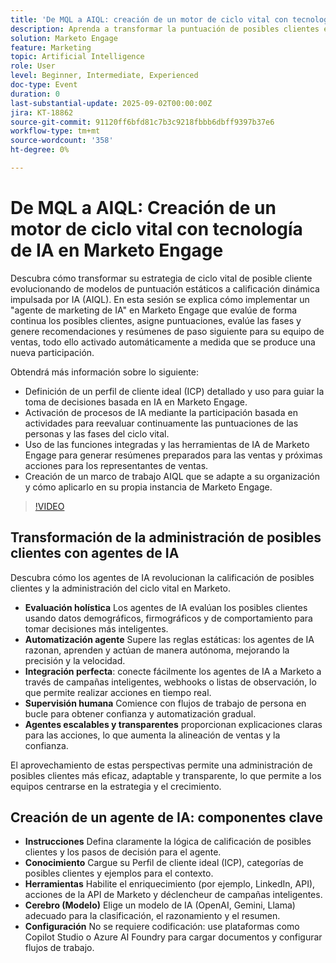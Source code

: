 ```yaml
---
title: 'De MQL a AIQL: creación de un motor de ciclo vital con tecnología de IA en Marketo Engage'
description: Aprenda a transformar la puntuación de posibles clientes en Marketo Engage con la administración del ciclo vital impulsada por IA, perspectivas automatizadas y recomendaciones preparadas para las ventas.
solution: Marketo Engage
feature: Marketing
topic: Artificial Intelligence
role: User
level: Beginner, Intermediate, Experienced
doc-type: Event
duration: 0
last-substantial-update: 2025-09-02T00:00:00Z
jira: KT-18862
source-git-commit: 91120ff6bfd81c7b3c9218fbbb6dbff9397b37e6
workflow-type: tm+mt
source-wordcount: '358'
ht-degree: 0%

---
```



# De MQL a AIQL: Creación de un motor de ciclo vital con tecnología de IA en Marketo Engage

Descubra cómo transformar su estrategia de ciclo vital de posible cliente evolucionando de modelos de puntuación estáticos a calificación dinámica impulsada por IA (AIQL). En esta sesión se explica cómo implementar un &quot;agente de marketing de IA&quot; en Marketo Engage que evalúe de forma continua los posibles clientes, asigne puntuaciones, evalúe las fases y genere recomendaciones y resúmenes de paso siguiente para su equipo de ventas, todo ello activado automáticamente a medida que se produce una nueva participación.

Obtendrá más información sobre lo siguiente:

* Definición de un perfil de cliente ideal (ICP) detallado y uso para guiar la toma de decisiones basada en IA en Marketo Engage.
* Activación de procesos de IA mediante la participación basada en actividades para reevaluar continuamente las puntuaciones de las personas y las fases del ciclo vital.
* Uso de las funciones integradas y las herramientas de IA de Marketo Engage para generar resúmenes preparados para las ventas y próximas acciones para los representantes de ventas.
* Creación de un marco de trabajo AIQL que se adapte a su organización y cómo aplicarlo en su propia instancia de Marketo Engage.

>[!VIDEO](https://video.tv.adobe.com/v/3471387/?learn=on&enablevpops)

## Transformación de la administración de posibles clientes con agentes de IA

Descubra cómo los agentes de IA revolucionan la calificación de posibles clientes y la administración del ciclo vital en Marketo.

* **Evaluación holística** Los agentes de IA evalúan los posibles clientes usando datos demográficos, firmográficos y de comportamiento para tomar decisiones más inteligentes.
* **Automatización agente** Supere las reglas estáticas: los agentes de IA razonan, aprenden y actúan de manera autónoma, mejorando la precisión y la velocidad.
* **Integración perfecta**: conecte fácilmente los agentes de IA a Marketo a través de campañas inteligentes, webhooks o listas de observación, lo que permite realizar acciones en tiempo real.
* **Supervisión humana** Comience con flujos de trabajo de persona en bucle para obtener confianza y automatización gradual.
* **Agentes escalables y transparentes** proporcionan explicaciones claras para las acciones, lo que aumenta la alineación de ventas y la confianza.

El aprovechamiento de estas perspectivas permite una administración de posibles clientes más eficaz, adaptable y transparente, lo que permite a los equipos centrarse en la estrategia y el crecimiento.

## Creación de un agente de IA: componentes clave

* **Instrucciones** Defina claramente la lógica de calificación de posibles clientes y los pasos de decisión para el agente.
* **Conocimiento** Cargue su Perfil de cliente ideal (ICP), categorías de posibles clientes y ejemplos para el contexto.
* **Herramientas** Habilite el enriquecimiento (por ejemplo, LinkedIn, API), acciones de la API de Marketo y déclencheur de campañas inteligentes.
* **Cerebro (Modelo)** Elige un modelo de IA (OpenAI, Gemini, Llama) adecuado para la clasificación, el razonamiento y el resumen.
* **Configuración** No se requiere codificación: use plataformas como Copilot Studio o Azure AI Foundry para cargar documentos y configurar flujos de trabajo.
